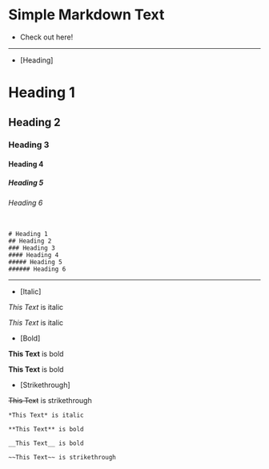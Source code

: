 # Simple Markdown Text

* Check out here!

---

* [Heading]

# Heading 1
## Heading 2
### Heading 3
#### Heading 4
##### Heading 5
###### Heading 6


```

# Heading 1
## Heading 2
### Heading 3
#### Heading 4
##### Heading 5
###### Heading 6
```

---

* [Italic]

*This Text* is italic

_This Text_ is italic

* [Bold]

**This Text** is bold

__This Text__ is bold

* [Strikethrough]

~~This Text~~ is strikethrough

```
*This Text* is italic

**This Text** is bold

__This Text__ is bold

~~This Text~~ is strikethrough

```



